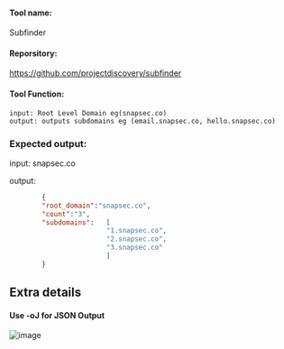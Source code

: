 #### Tool name: 
Subfinder

#### Reporsitory: 
https://github.com/projectdiscovery/subfinder

#### Tool Function: 
	input: Root Level Domain eg(snapsec.co)
	output: outputs subdomains eg (email.snapsec.co, hello.snapsec.co)



### Expected output:

input: snapsec.co

output: 
```json	
		{
		"root_domain":"snapsec.co",
		"count":"3",
		"subdomains":   [
						"1.snapsec.co",
						"2.snapsec.co",
						"3.snapsec.co"
						]
		}
```


## Extra details

#### Use -oJ for JSON Output

![image](https://user-images.githubusercontent.com/27428157/205863335-0056b391-36ba-4ef9-91e3-aea33683d566.png)
